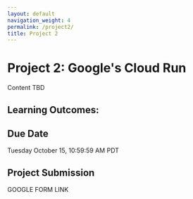 ```yaml
---
layout: default
navigation_weight: 4
permalink: /project2/
title: Project 2
---
```


# Project 2: Google's Cloud Run

Content TBD

## Learning Outcomes:

## Due Date

Tuesday October 15, 10:59:59 AM PDT

## Project Submission

GOOGLE FORM LINK
